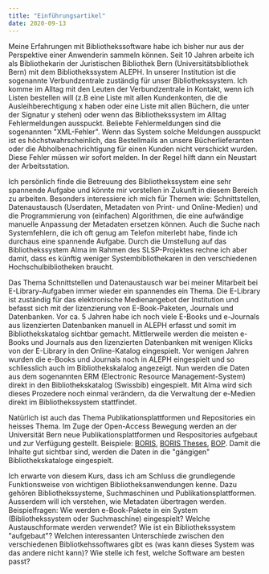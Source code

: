 ```yaml
---
title: "Einführungsartikel"
date: 2020-09-13
---
```


Meine Erfahrungen mit Bibliothekssoftware habe ich bisher nur aus der Perspektive einer Anwenderin sammeln können. Seit 10 Jahren arbeite ich als Bibliothekarin der Juristischen Bibliothek Bern (Universitätsbibliothek Bern) mit dem Bibliothekssystem ALEPH. In unserer Institution ist die sogenannte Verbundzentrale zuständig für unser Bibliothekssystem. Ich komme im Alltag mit den Leuten der Verbundzentrale in Kontakt, wenn ich Listen bestellen will (z.B eine Liste mit allen Kundenkonten, die die Ausleihberechtigung x haben oder eine Liste mit allen Büchern, die unter der Signatur y stehen) oder wenn das Bibliothekssystem im Alltag Fehlermeldungen ausspuckt. Beliebte Fehlermeldungen sind die sogenannten "XML-Fehler". Wenn das System solche Meldungen ausspuckt ist es höchstwahrscheinlich, das Bestellmails an unsere Bücherlieferanten oder die Abholbenachrichtigung für einen Kunden nicht verschickt wurden. Diese Fehler müssen wir sofort melden. In der Regel hilft dann ein Neustart der Arbeitsstation. 

Ich persönlich finde die Betreuung des Bibliothekssystem eine sehr spannende Aufgabe und könnte mir vorstellen in Zukunft in diesem Bereich zu arbeiten. Besonders interessiere ich mich für Themen wie: Schnittstellen, Datenaustausch (Userdaten, Metadaten von Print- und Online-Medien) und die Programmierung von (einfachen) Algorithmen, die eine aufwändige manuelle Anpassung der Metadaten ersetzen können. Auch die Suche nach Systemfehlern, die ich oft genug am Telefon miterlebt habe, finde ich durchaus eine spannende Aufgabe. Durch die Umstellung auf das Bibliothekssystem Alma im Rahmen des SLSP-Projektes rechne ich aber damit, dass es künftig weniger Systembibliothekaren in den verschiedenen Hochschulbibliotheken braucht.

Das Thema Schnittstellen und Datenaustausch war bei meiner Mitarbeit bei E-Library-Aufgaben immer wieder ein spannendes ein Thema. Die E-Library ist zuständig für das elektronische Medienangebot der Institution und befasst sich mit der lizenzierung von E-Book-Paketen, Journals und Datenbanken. Vor ca. 5 Jahren habe ich noch viele E-Books und e-Journals aus lizenzierten Datenbanken manuell in ALEPH erfasst und somit im Bibliothekskatalog sichtbar gemacht. Mittlerweile werden die meisten e-Books und Journals aus den lizenzierten Datenbanken mit wenigen Klicks von der E-Library in den Online-Katalog eingespielt. Vor wenigen Jahren wurden die e-Books und Journals noch in ALEPH eingespielt und so schliesslich auch im Bibliothekskalalog angezeigt. Nun werden die Daten aus dem sogenannten ERM (Electronic Resource Management-System) direkt in den Bibliothekskatalog (Swissbib) eingespielt. Mit Alma wird sich dieses Prozedere noch einmal verändern, da die Verwaltung der e-Medien direkt im Bibliothekssystem stattfindet.

Natürlich ist auch das Thema Publikationsplattformen und Repositories ein heisses Thema. Im Zuge der Open-Access Bewegung werden an der Universität Bern neue Publikationsplattformen und Respositories aufgebaut und zur Verfügung gestellt. Beispiele: [BORIS](https://boris.unibe.ch/), [BORIS Theses](https://boristheses.unibe.ch/), [BOP](https://bop.unibe.ch/). Damit die Inhalte gut sichtbar sind, werden die Daten in die "gängigen" Bibliothekskataloge eingespielt. 

Ich erwarte von diesem Kurs, dass ich am Schluss die grundlegende Funktionsweise von wichtigen Bibliotheksanwendungen kenne. Dazu gehören Bibliothekssysteme, Suchmaschinen und Publikationsplattformen. Ausserdem will ich verstehen, wie Metadaten übertragen werden.
Beispielfragen: Wie werden e-Book-Pakete in ein System (Bibliothekssystem oder Suchmaschine) eingespielt? Welche Austauschformate werden verwendet? Wie ist ein Bibliothekssystem "aufgebaut"? Welchen interessanten Unterschiede zwischen den verschiedenen Bibliotkehssoftwares gibt es (was kann dieses System was das andere nicht kann)? Wie stelle ich fest, welche Software am besten passt?



